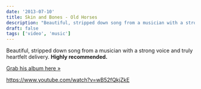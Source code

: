 ```yaml
---
date: '2013-07-10'
title: Skin and Bones - Old Horses
description: "Beautiful, stripped down song from a musician with a strong voice and truly heartfelt delivery."
draft: false
tags: ['video', 'music']
---
```


Beautiful, stripped down song from a musician with a strong voice and truly heartfelt delivery. **Highly recommended.**<!-- excerpt -->

[Grab his album here »](http://skinandbonesmusic.bandcamp.com)

https://www.youtube.com/watch?v=wB52fQkjZkE
